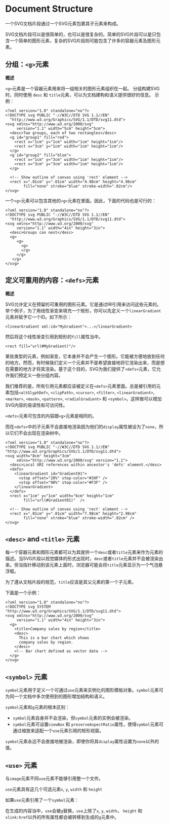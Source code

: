 # Document Structure #
一个SVG文档片段通过一个SVG元素包裹其子元素来构成。

SVG文档片段可以是很简单的，也可以是很复杂的。简单的SVG片段可以是只包含一个简单的图形元素，复杂的SVG片段则可能包含了许多的容器元素及图形元素。

## 分组：`<g>`元素 ##

**概述**

`<g>`元素是一个容器元素用来将一组相关的图形元素组织在一起。
分组构建SVG时，同时使用 `desc` 和 `title`元素，可以为文档建构和语义提供很好的信息。
示例：

	<?xml version="1.0" standalone="no"?>
	<!DOCTYPE svg PUBLIC "-//W3C//DTD SVG 1.1//EN" 
	  "http://www.w3.org/Graphics/SVG/1.1/DTD/svg11.dtd">
	<svg xmlns="http://www.w3.org/2000/svg"
	     version="1.1" width="5cm" height="5cm">
	  <desc>Two groups, each of two rectangles</desc>
	  <g id="group1" fill="red">
	    <rect x="1cm" y="1cm" width="1cm" height="1cm"/>
	    <rect x="3cm" y="1cm" width="1cm" height="1cm"/>
	  </g>
	  <g id="group2" fill="blue">
	    <rect x="1cm" y="3cm" width="1cm" height="1cm"/>
	    <rect x="3cm" y="3cm" width="1cm" height="1cm"/>
	  </g>
	
	  <!-- Show outline of canvas using 'rect' element -->
	  <rect x=".01cm" y=".01cm" width="4.98cm" height="4.98cm"
	        fill="none" stroke="blue" stroke-width=".02cm"/>
	</svg>

一个`<g>`元素可以包含其他的`<g>`元素在里面。因此，下面的代码也是可行的：

	<?xml version="1.0" standalone="no"?>
	<!DOCTYPE svg PUBLIC "-//W3C//DTD SVG 1.1//EN" 
	  "http://www.w3.org/Graphics/SVG/1.1/DTD/svg11.dtd">
	<svg xmlns="http://www.w3.org/2000/svg"
	     version="1.1" width="4in" height="3in">
	  <desc>Groups can nest</desc>
	  <g>
	     <g>
	       <g>
	       </g>
	     </g>
	   </g>
	</svg>

## 定义可重用的内容：`<defs>`元素 ##

**概述**

SVG允许定义在预留的可重用的图形元素。它是通过IRI引用来访问这些元素的。举个例子，为了用线性渐变来填充一个矩形，你可以先定义一个`linearGradient`元素并赋予它一个ID。如下所示：

	<linearGradient xml:id="MyGradient">...</linearGradient>

然后将这个线性渐变引用到矩形的`fill`属性当中。

	<rect fill="url(#MyGradient)"/>

某些类型的元素，例如渐变，它本身并不会产生一个图形。它能被方便地放到任何的地方。然而，有时候我们定义一个元素并不是希望直接地将它渲染出来，而是想在需要的地方才将其渲染。基于这个目的，SVG为我们提供了`<defs>`元素，它允许我们预定义一些分组内容。

我们推荐的是，所有引用元素都应该被定义在`<defs>`元素里面。总是被引用的元素包括`<altGlyphDef>`, `<clipPath>`, `<cursor>`, `<filter>`, `<linearGradient>`, `<marker>`, `<mask>`, `<pattern>`, `<radialGradient>` 和 `<symbol>`。这样做可以增加SVG内容的易读性和可访问性。

`<defs>`元素可包含的内容跟`<g>`元素是相同的。

而在`<defs>`中的子元素不会直接地渲染因为他们的`display`属性被设为了`none`，所以它们不会出现在渲染树中。

	<?xml version="1.0" standalone="no"?>
	<!DOCTYPE svg PUBLIC "-//W3C//DTD SVG 1.1//EN" "http://www.w3.org/Graphics/SVG/1.1/DTD/svg11.dtd">
	<svg width="8cm" height="3cm"
	     xmlns="http://www.w3.org/2000/svg" version="1.1">
	  <desc>Local URI references within ancestor's 'defs' element.</desc>
	  <defs>
	    <linearGradient id="Gradient01">
	      <stop offset="20%" stop-color="#39F" />
	      <stop offset="90%" stop-color="#F3F" />
	    </linearGradient>
	  </defs>
	  <rect x="1cm" y="1cm" width="6cm" height="1cm" 
	        fill="url(#Gradient01)"  />
	
	  <!-- Show outline of canvas using 'rect' element -->
	  <rect x=".01cm" y=".01cm" width="7.98cm" height="2.98cm"
	        fill="none" stroke="blue" stroke-width=".02cm" />
	</svg>

## `<desc>` and `<title>` 元素 ##

每一个容器元素和图形元素都可以为其提供一个`desc`或者`title`元素来作为元素的描述。当SVG片段以视觉媒体的形式出现时，`desc`或者`title`元素并不会被渲染出来。但当指针移动到该元素上面时，浏览器可能会将`title`元素显示为一个气泡悬浮框。

为了遵从文档片段的规范，`title`应该是其父元素的第一个子元素。

下面是一个示例：

	<?xml version="1.0" standalone="no"?>
	<!DOCTYPE svg SYSTEM "http://www.w3.org/Graphics/SVG/1.1/DTD/svg11.dtd">
	<svg xmlns="http://www.w3.org/2000/svg"
	     version="1.1" width="4in" height="3in">
	  <g>
	    <title>Company sales by region</title>
	    <desc>
	      This is a bar chart which shows 
	      company sales by region.
	    </desc>
	    <!-- Bar chart defined as vector data -->
	  </g>
	</svg>

## `<symbol>` 元素 ##

`symbol`元素用于定义一个可通过`use`元素来实例化的图形模板对象。`symbol`元素可为同一个文档中多次使用到的图形增加结构和语义。

`symbol`元素和`g`元素的根本区别：

- `symbol`元素自身并不会渲染，但`symbol`元素的实例会被渲染。
- `symbol`元素可设置`viewBox` 和 `preserveAspectRatio`属性，使得`symbol`元素可通过缩放来适配一个`use`元素引用的矩形视窗。

`symbol`元素永远不会直接地被渲染，即使你将其`display`属性设置为`none`以外的值。

## `<use>` 元素 ##

与`image`元素不同`use`元素不能够引用整一个文件。

`use`元素具有这几个可选元素`x`, `y`, `width` 和 `height`

如果`use`元素引用了一个`symbol`元素：

在生成的内容当中，`use`会被`g`替换，`use`上除了`x`, `y`, `width`， `height` 和 `xlink:href`以外的所有属性都会被转移到生成的`g`元素中。
